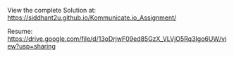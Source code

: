 View the complete Solution at: https://siddhant2u.github.io/Kommunicate.io_Assignment/

Resume: https://drive.google.com/file/d/13oDrjwF09ed85GzX_VLVjO5Rq3Igo6UW/view?usp=sharing
